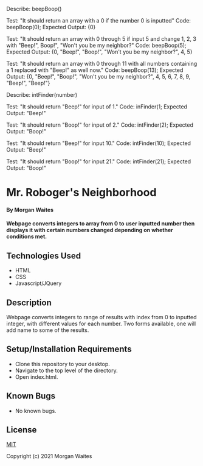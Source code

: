 Describe: beepBoop()

Test: "It should return an array with a 0 if the number 0 is inputted"
Code: beepBoop(0);
Expected Output: {0}

Test: "It should return an array with 0 through 5 if input 5 and change 1, 2, 3 with "Beep!", Boop!", "Won't you be my neighbor?"
Code: beepBoop(5);
Expected Output: {0, "Beep!", "Boop!", "Won't you be my neighbor?", 4, 5}

Test: "It should return an array with 0 through 11 with all numbers containing a 1 replaced with "Beep!" as well now."
Code: beepBoop(13);
Expected Output: {0, "Beep!", "Boop!", "Won't you be my neighbor?", 4, 5, 6, 7, 8, 9, "Beep!", "Beep!"}


Describe: intFinder(number)

Test: "It should return "Beep!" for input of 1."
Code: inFinder(1;
Expected Output: "Beep!"

Test: "It should return "Boop!" for input of 2."
Code: intFinder(2);
Expected Output: "Boop!"

Test: "It should return "Beep!" for input 10."
Code: intFinder(10);
Expected Output: "Beep!"

Test: "It should return "Boop!" for input 21."
Code: intFinder(21);
Expected Output: "Boop!"


# Mr. Roboger's Neighborhood

#### By Morgan Waites

#### Webpage converts integers to array from 0 to user inputted number then displays it with certain numbers changed depending on whether conditions met.

## Technologies Used

* HTML
* CSS
* Javascript/JQuery

## Description

Webpage converts integers to range of results with index from 0 to inputted integer, with different values for each number. Two forms available, one will add name to some of the results.

## Setup/Installation Requirements

* Clone this repository to your desktop.
* Navigate to the top level of the directory.
* Open index.html.

## Known Bugs

* No known bugs.

## License

[MIT](https://opensource.org/licenses/MIT)

Copyright (c) 2021 Morgan Waites